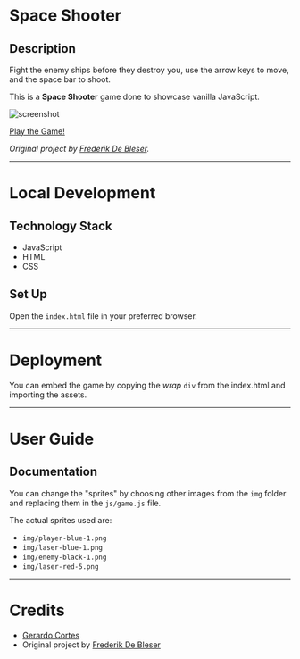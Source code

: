 # Space Shooter

## Description
Fight the enemy ships before they destroy you, use the arrow keys to move, and the space bar to shoot.

This is a **Space Shooter** game done to showcase vanilla JavaScript.

![screenshot](game-screenshot.png)

[Play the Game!](http://gerardocortes.com/space-shooter/index.html)

_Original project by [Frederik De Bleser](https://github.com/fdb)._

---

# Local Development

## Technology Stack
- JavaScript
- HTML
- CSS

## Set Up
Open the `index.html` file in your preferred browser.

---

# Deployment
You can embed the game by copying the _wrap_ `div` from the index.html and importing the assets.

---

# User Guide
## Documentation
You can change the "sprites" by choosing other images from the `img` folder and replacing them in the `js/game.js` file.

The actual sprites used are:
- `img/player-blue-1.png`
- `img/laser-blue-1.png`
- `img/enemy-black-1.png`
- `img/laser-red-5.png`

---

# Credits
- [Gerardo Cortes](mailto:mail@gerardocortes.com)
- Original project by [Frederik De Bleser](https://github.com/fdb/space-game)
